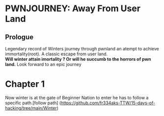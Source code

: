 # PWNJOURNEY: Away From User Land
## Prologue
Legendary record of Winters journey through pwnland an atempt to achieve immortality(root). A classic escape from user land.</br>
<b>Will winter attain imortality ? Or will he succumb to the horrors of pwn land.</b>
Look forward to an epic journey

# Chapter 1
Now winter is at the gate of Beginner Nation to enter he has to follow a specific path.[follow path] (https://github.com/fr334aks-TTW/15-days-of-hacking/tree/main/Winter)
